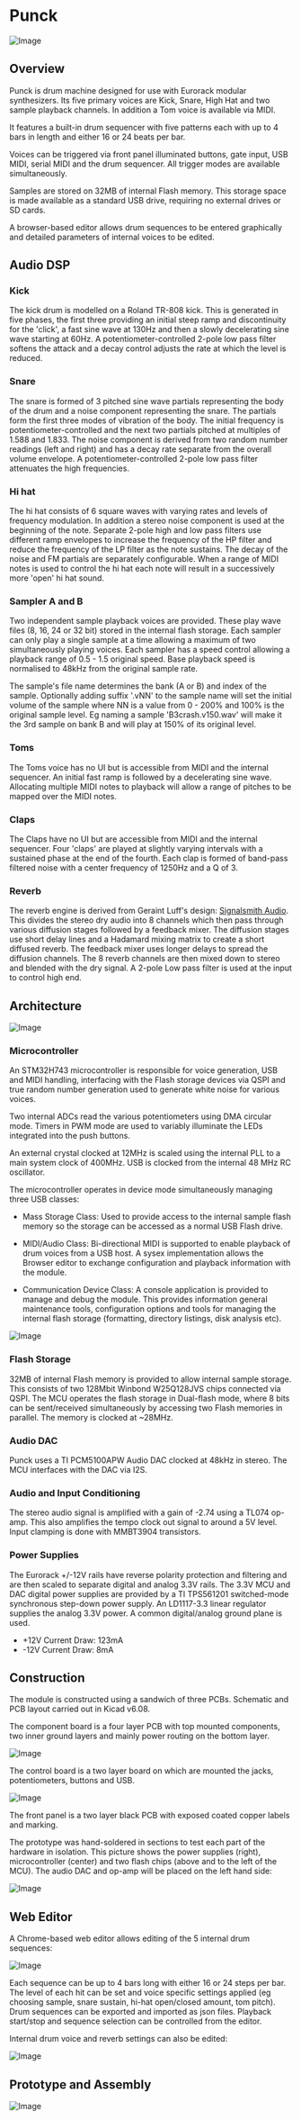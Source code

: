 # Punck
![Image](https://raw.githubusercontent.com/dchwebb/Punck/master/Graphics/Punck_Front.jpg "icon")

Overview
--------

Punck is drum machine designed for use with Eurorack modular synthesizers. Its five primary voices are Kick, Snare, High Hat and two sample playback channels. In addition a Tom voice is available via MIDI.

It features a built-in drum sequencer with five patterns each with up to 4 bars in length and either 16 or 24 beats per bar.

Voices can be triggered via front panel illuminated buttons, gate input, USB MIDI, serial MIDI and the drum sequencer. All trigger modes are available simultaneously.

Samples are stored on 32MB of internal Flash memory. This storage space is made available as a standard USB drive, requiring no external drives or SD cards.

A browser-based editor allows drum sequences to be entered graphically and detailed parameters of internal voices to be edited.


Audio DSP
---------

### Kick
The kick drum is modelled on a Roland TR-808 kick. This is generated in five phases, the first three providing an initial steep ramp and discontinuity for the 'click', a fast sine wave at 130Hz and then a slowly decelerating sine wave starting at 60Hz. A potentiometer-controlled 2-pole low pass filter softens the attack and a decay control adjusts the rate at which the level is reduced.

### Snare
The snare is formed of 3 pitched sine wave partials representing the body of the drum and a noise component representing the snare. The partials form the first three modes of vibration of the body. The initial frequency is potentiometer-controlled and the next two partials pitched at multiples of 1.588 and 1.833. The noise component is derived from two random number readings (left and right) and has a decay rate separate from the overall volume envelope. A potentiometer-controlled 2-pole low pass filter attenuates the high frequencies.

### Hi hat
The hi hat consists of 6 square waves with varying rates and levels of frequency modulation. In addition a stereo noise component is used at the beginning of the note. Separate 2-pole high and low pass filters use different ramp envelopes to increase the frequency of the HP filter and reduce the frequency of the LP filter as the note sustains. The decay of the noise and FM partials are separately configurable. When a range of MIDI notes is used to control the hi hat each note will result in a successively more 'open' hi hat sound.

### Sampler A and B
Two independent sample playback voices are provided. These play wave files (8, 16, 24 or 32 bit) stored in the internal flash storage. Each sampler can only play a single sample at a time allowing a maximum of two simultaneously playing voices. Each sampler has a speed control allowing a playback range of 0.5 - 1.5 original speed. Base playback speed is normalised to 48kHz from the original sample rate.

The sample's file name determines the bank (A or B) and index of the sample. Optionally adding suffix '.vNN' to the sample name will set the initial volume of the sample where NN is a value from 0 - 200% and 100% is the original sample level. Eg naming a sample 'B3crash.v150.wav' will make it the 3rd sample on bank B and will play at 150% of its original level.

### Toms
The Toms voice has no UI but is accessible from MIDI and the internal sequencer. An initial fast ramp is followed by a decelerating sine wave. Allocating multiple MIDI notes to playback will allow a range of pitches to be mapped over the MIDI notes.

### Claps
The Claps have no UI but are accessible from MIDI and the internal sequencer. Four 'claps' are played at slightly varying intervals with a sustained phase at the end of the fourth. Each clap is formed of band-pass filtered noise with a center frequency of 1250Hz and a Q of 3.

### Reverb
The reverb engine is derived from Geraint Luff's design: [Signalsmith Audio](https://signalsmith-audio.co.uk/writing/2021/lets-write-a-reverb/). This divides the stereo dry audio into 8 channels which then pass through various diffusion stages followed by a feedback mixer. The diffusion stages use short delay lines and a Hadamard mixing matrix to create a short diffused reverb. The feedback mixer uses longer delays to spread the diffusion channels. The 8 reverb channels are then mixed down to stereo and blended with the dry signal. A 2-pole Low pass filter is used at the input to control high end.


Architecture
------------

![Image](https://raw.githubusercontent.com/dchwebb/Punck/master/Graphics/Punck_Back.jpg "icon")

### Microcontroller

An STM32H743 microcontroller is responsible for voice generation, USB and MIDI handling, interfacing with the Flash storage devices via QSPI and true random number generation used to generate white noise for various voices.

Two internal ADCs read the various potentiometers using DMA circular mode. Timers in PWM mode are used to variably illuminate the LEDs integrated into the push buttons.

An external crystal clocked at 12MHz is scaled using the internal PLL to a main system clock of 400MHz. USB is clocked from the internal 48 MHz RC oscillator.

The microcontroller operates in device mode simultaneously managing three USB classes:

- Mass Storage Class:
Used to provide access to the internal sample flash memory so the storage can be accessed as a normal USB Flash drive.

- MIDI/Audio Class: 
Bi-directional MIDI is supported to enable playback of drum voices from a USB host. A sysex implementation allows the Browser editor to exchange configuration and playback information with the module.

- Communication Device Class:
A console application is provided to manage and debug the module. This provides information general maintenance tools, configuration options and tools for managing the internal flash storage (formatting, directory listings, disk analysis etc).

![Image](https://raw.githubusercontent.com/dchwebb/Punck/master/Graphics/serial.png "icon")

### Flash Storage
32MB of internal Flash memory is provided to allow internal sample storage. This consists of two 128Mbit Winbond W25Q128JVS chips connected via QSPI. The MCU operates the flash storage in Dual-flash mode, where 8 bits can be sent/received simultaneously by accessing two Flash memories in parallel. The memory is clocked at ~28MHz.

### Audio DAC
Punck uses a TI PCM5100APW Audio DAC clocked at 48kHz in stereo. The MCU interfaces with the DAC via I2S.

### Audio and Input Conditioning
The stereo audio signal is amplified with a gain of -2.74 using a TL074 op-amp. This also amplifies the tempo clock out signal to around a 5V level. Input clamping is done with MMBT3904 transistors.

### Power Supplies

The Eurorack +/-12V rails have reverse polarity protection and filtering and are then scaled to separate digital and analog 3.3V rails. The 3.3V MCU and DAC digital power supplies are provided by a TI TPS561201 switched-mode synchronous step-down power supply. An LD1117-3.3 linear regulator supplies the analog 3.3V power. A common digital/analog ground plane is used.

- +12V Current Draw: 123mA
- -12V Current Draw: 8mA

Construction
------------

The module is constructed using a sandwich of three PCBs. Schematic and PCB layout carried out in Kicad v6.08.

The component board is a four layer PCB with top mounted components, two inner ground layers and mainly power routing on the bottom layer. 

![Image](https://raw.githubusercontent.com/dchwebb/Punck/master/Graphics/components.png "icon")

The control board is a two layer board on which are mounted the jacks, potentiometers, buttons and USB. 

![Image](https://raw.githubusercontent.com/dchwebb/Punck/master/Graphics/controls.png "icon")

The front panel is a two layer black PCB with exposed coated copper labels and marking.

The prototype was hand-soldered in sections to test each part of the hardware in isolation. This picture shows the power supplies (right), microcontroller (center) and two flash chips (above and to the left of the MCU). The audio DAC and op-amp will be placed on the left hand side:

![Image](https://raw.githubusercontent.com/dchwebb/Punck/master/Graphics/build.jpg "icon")




Web Editor
----------

A Chrome-based web editor allows editing of the 5 internal drum sequences:

![Image](https://raw.githubusercontent.com/dchwebb/Punck/master/Graphics/seqedit.png "icon")

Each sequence can be up to 4 bars long with either 16 or 24 steps per bar. The level of each hit can be set and voice specific settings applied (eg choosing sample, snare sustain, hi-hat open/closed amount, tom pitch). Drum sequences can be exported and imported as json files.
Playback start/stop and sequence selection can be controlled from the editor.

Internal drum voice and reverb settings can also be edited:

![Image](https://raw.githubusercontent.com/dchwebb/Punck/master/Graphics/voiceedit.png "icon")



Prototype and Assembly
----------------------

![Image](https://raw.githubusercontent.com/dchwebb/Punck/master/Graphics/Punck_Dev.jpg "icon")



